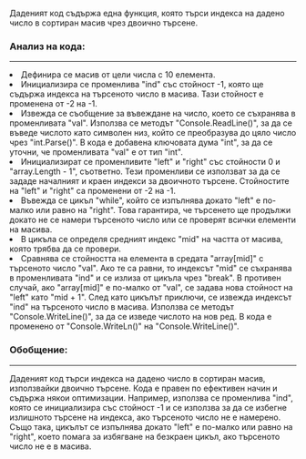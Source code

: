 Даденият код съдържа една функция, която търси индекса на дадено число в сортиран масив чрез двоично търсене.

<h3>Анализ на кода:</h3>
<hr>
<li>Дефинира се масив от цели числа с 10 елемента.</li>

<li>Инициализира се променлива "ind" със стойност -1, която ще съдържа индекса на търсеното число в масива. Тази стойност е променена от -2 на -1.</li>

<li>Извежда се съобщение за въвеждане на число, което се съхранява в променливата "val". Използва се методът "Console.ReadLine()", за да се въведе числото като символен низ, който се преобразува до цяло число чрез "int.Parse()". В кода е добавена ключовата дума "int", за да се уточни, че променливата "val" е от тип "int".</li>

<li>Инициализират се променливите "left" и "right" със стойности 0 и "array.Length - 1", съответно. Тези променливи се използват за да се зададе началният и краен индекси за двоичното търсене. Стойностите на "left" и "right" са променени от -2 на -1.</li>

<li>Въвежда се цикъл "while", който се изпълнява докато "left" е по-малко или равно на "right". Това гарантира, че търсенето ще продължи докато не се намери търсеното число или се проверят всички елементи на масива.</li>

<li>В цикъла се определя средният индекс "mid" на частта от масива, която трябва да се провери.</li>

<li>Сравнява се стойността на елемента в средата "array[mid]" с търсеното число "val". Ако те са равни, то индексът "mid" се съхранява в променливата "ind" и се излиза от цикъла чрез "break". В противен случай, ако "array[mid]" е по-малко от "val", се задава нова стойност на "left" като "mid + 1".
След като цикълът приключи, се извежда индексът "ind" на търсеното число в масива. Използва се методът "Console.WriteLine()", за да се изведе числото на нов ред. В кода е променено от "Console.WriteLn()" на "Console.WriteLine()".</li>

<h3>Обобщение:</h3>
<hr>
Даденият код търси индекса на дадено число в сортиран масив, използвайки двоично търсене. Кода е правен по ефективен начин и съдържа някои оптимизации. Например, използва се променлива "ind", която се инициализира със стойност -1 и се използва за да се избегне излишното търсене на индекса, ако търсеното число не е намерено. Също така, цикълът се изпълнява докато "left" е по-малко или равно на "right", което помага за избягване на безкраен цикъл, ако търсеното число не е в масива.




